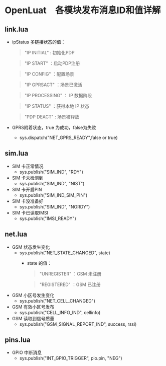 # OpenLuat　各模块发布消息ID和值详解

## link.lua
- ipStatus 多链接状态的值：
    > "IP INITIAL"  : 初始化PDP

    > "IP START"    ：启动PDP注册
    
    > "IP CONFIG"   ：配置场景

    > "IP GPRSACT"  ：场景已激活

    > "IP PROCESSING"   ： IP 数据阶段

    > "IP STATUS"   ：获得本地 IP 状态

    > "PDP DEACT"   : 场景被释放
- GPRS附着状态，true 为成功，false为失败
    - sys.dispatch("NET_GPRS_READY",false or true) 

## sim.lua 
- SIM 卡正常情况
    - sys.publish("SIM_IND", "RDY")
- SIM 卡未检测到
    - sys.publish("SIM_IND", "NIST")
- SIM 卡开启PIN
    - sys.publish("SIM_IND_SIM_PIN")
- SIM 卡没准备好
    - sys.publish("SIM_IND", "NORDY")
- SIM 卡已读取IMSI
    - sys.publish("IMSI_READY")

## net.lua
- GSM 状态发生变化
    - sys.publish("NET_STATE_CHANGED", state)
        - state 的值：
            > "UNREGISTER"   ：GSM 未注册

            > "REGISTERED"   ：GSM 已注册 
- GSM 小区号发生变化
    - sys.publish("NET_CELL_CHANGED")
- GSM 有效小区号发布
    - sys.publish("CELL_INFO_IND", cellinfo)
- GSM 读取到信号质量
    - sys.publish("GSM_SIGNAL_REPORT_IND", success, rssi)

## pins.lua
- GPIO 中断消息
    - sys.publish("INT_GPIO_TRIGGER", pio.pin, "NEG")
